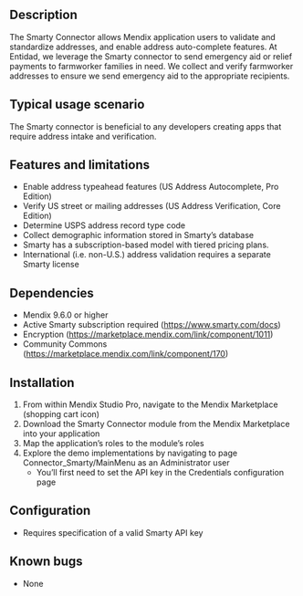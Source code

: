 ## Description
The Smarty Connector allows Mendix application users to validate and standardize addresses, and enable address auto-complete features. At Entidad, we leverage the Smarty connector to send emergency aid or relief payments to farmworker families in need. We collect and verify farmworker addresses to ensure we send emergency aid to the appropriate recipients.

## Typical usage scenario
The Smarty connector is beneficial to any developers creating apps that require address intake and verification.

## Features and limitations
* Enable address typeahead features (US Address Autocomplete, Pro Edition)
* Verify US street or mailing addresses (US Address Verification, Core Edition)
* Determine USPS address record type code
* Collect demographic information stored in Smarty’s database
* Smarty has a subscription-based model with tiered pricing plans.
* International (i.e. non-U.S.) address validation requires a separate Smarty license

## Dependencies
* Mendix 9.6.0 or higher
* Active Smarty subscription required (https://www.smarty.com/docs)
* Encryption (https://marketplace.mendix.com/link/component/1011)
* Community Commons (https://marketplace.mendix.com/link/component/170)

## Installation
1. From within Mendix Studio Pro, navigate to the Mendix Marketplace (shopping cart icon)
1. Download the Smarty Connector module from the Mendix Marketplace into your application
1. Map the application’s roles to the module’s roles
1. Explore the demo implementations by navigating to page Connector_Smarty/MainMenu as an Administrator user
     *  You’ll first need to set the API key in the Credentials configuration page   

## Configuration
* Requires specification of a valid Smarty API key

## Known bugs
* None
